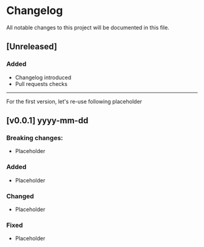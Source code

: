 # Changelog
All notable changes to this project will be documented in this file.

## [Unreleased]
### Added
- Changelog introduced
- Pull requests checks

---

For the first version, let's re-use following placeholder 

## [v0.0.1] yyyy-mm-dd
### Breaking changes:
- Placeholder
### Added
- Placeholder
### Changed
- Placeholder
### Fixed
- Placeholder